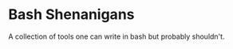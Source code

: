 Bash Shenanigans
================

A collection of tools one can write in bash but probably shouldn't.
